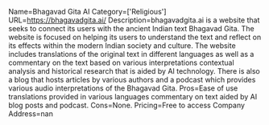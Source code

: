 Name=Bhagavad Gita AI
Category=['Religious']
URL=https://bhagavadgita.ai/
Description=bhagavadgita.ai is a website that seeks to connect its users with the ancient Indian text Bhagavad Gita. The website is focused on helping its users to understand the text and reflect on its effects within the modern Indian society and culture. The website includes translations of the original text in different languages as well as a commentary on the text based on various interpretations contextual analysis and historical research that is aided by AI technology. There is also a blog that hosts articles by various authors and a podcast which provides various audio interpretations of the Bhagavad Gita.
Pros=Ease of use translations provided in various languages commentary on text aided by AI blog posts and podcast.
Cons=None.
Pricing=Free to access
Company Address=nan
